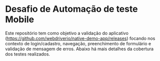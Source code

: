 # Desafio de Automação de teste Mobile

Este repositório tem como objetivo a validação do aplicativo (https://github.com/webdriverio/native-demo-app/releases) focando nos contexto de login/cadastro, navegação, preenchimento de formulário e validação de mensagem de erros. Abaixo há mais detalhes da cobertura dos testes realizados.
